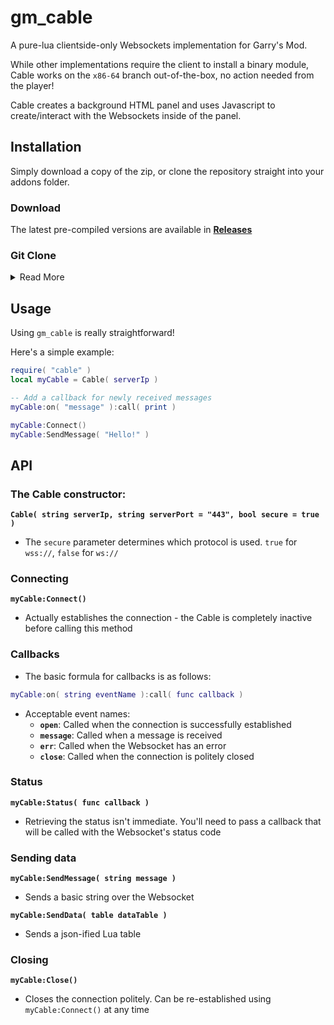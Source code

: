 # gm_cable

A pure-lua clientside-only Websockets implementation for Garry's Mod.

While other implementations require the client to install a binary module, Cable works on the `x86-64` branch out-of-the-box, no action needed from the player!

Cable creates a background HTML panel and uses Javascript to create/interact with the Websockets inside of the panel.


## Installation
Simply download a copy of the zip, or clone the repository straight into your addons folder.

### Download
The latest pre-compiled versions are available in **[Releases](https://github.com/CFC-Servers/gm_cable/releases/)**

### Git Clone
<details><summary>Read More</summary>
<p>
  Because this project uses Moonscript, keeping it updated via git is _slightly_ more involved.

  The `main` branch is where the Moonscript code lives, and the [`lua` branch](https://github.com/CFC-Servers/gm_cable/tree/lua) is a lua-only branch containing the compiled code from the most recent release. You can use the `lua` branch to keep `gm_cable` up to date.
  ```sh
  git clone --single-branch --branch lua git@github.com:CFC-Servers/gm_cable.git
  ```

  Assuming you can get the project cloned (some hosting interfaces may not support this), any auto-updater software should work just fine.
</p></details>

## Usage
Using `gm_cable` is really straightforward!

Here's a simple example:
```lua
require( "cable" )
local myCable = Cable( serverIp )

-- Add a callback for newly received messages
myCable:on( "message" ):call( print )

myCable:Connect()
myCable:SendMessage( "Hello!" )
```

## API

### The Cable constructor:
**`Cable( string serverIp, string serverPort = "443", bool secure = true )`**
  - The `secure` parameter determines which protocol is used. `true` for `wss://`, `false` for `ws://`

### Connecting
**`myCable:Connect()`**
 - Actually establishes the connection - the Cable is completely inactive before calling this method

### Callbacks
 - The basic formula for callbacks is as follows:
```lua
myCable:on( string eventName ):call( func callback )
```
 - Acceptable event names:
   - **`open`**: Called when the connection is successfully established
   - **`message`**: Called when a message is received
   - **`err`**: Called when the Websocket has an error
   - **`close`**: Called when the connection is politely closed

### Status
**`myCable:Status( func callback )`**
 - Retrieving the status isn't immediate. You'll need to pass a callback that will be called with the Websocket's status code

### Sending data
**`myCable:SendMessage( string message )`**
 - Sends a basic string over the Websocket

**`myCable:SendData( table dataTable )`**
 - Sends a json-ified Lua table

### Closing
**`myCable:Close()`**
 - Closes the connection politely. Can be re-established using `myCable:Connect()` at any time
